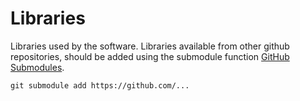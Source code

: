# Libraries

Libraries used by the software. Libraries available from other github repositories, should be added using the submodule function [GitHub Submodules](https://git-scm.com/book/en/v2/Git-Tools-Submodules).

```git submodule add https://github.com/...```
